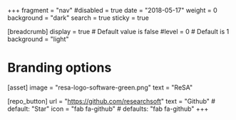 +++
fragment = "nav"
#disabled = true
date = "2018-05-17"
weight = 0
background = "dark"
search = true
sticky = true

[breadcrumb]
  display = true # Default value is false
  #level = 0 # Default is 1
  background = "light"

# Branding options
[asset]
  image = "resa-logo-software-green.png"
  text = "ReSA"

[repo_button]
  url = "https://github.com/researchsoft"
  text = "Github" # default: "Star"
  icon = "fab fa-github" # defaults: "fab fa-github"
+++